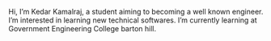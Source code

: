 Hi, I’m Kedar Kamalraj, a student aiming to becoming a well known engineer.
I’m interested in learning new  technical softwares.
I’m currently learning at Government Engineering College barton hill.

